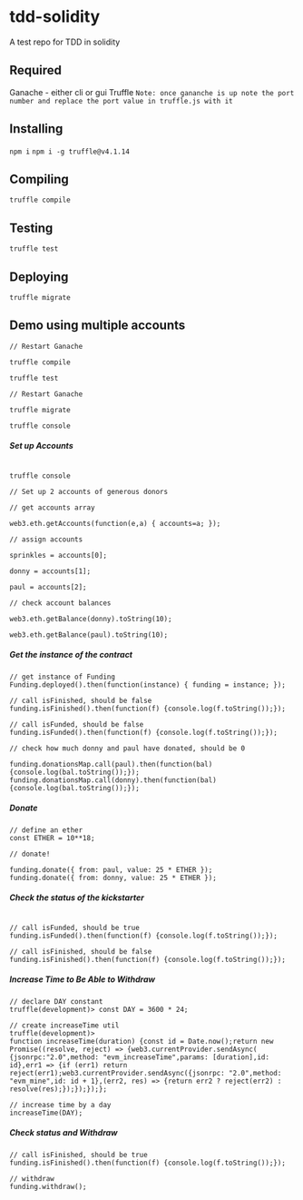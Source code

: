 # tdd-solidity
A test repo for TDD in solidity

## Required
Ganache - either cli or gui
Truffle
`Note: once gananche is up note the port number and replace the port value in truffle.js with it`
## Installing
`npm i`
`npm i -g truffle@v4.1.14`
## Compiling
`truffle compile`
## Testing
`truffle test`
## Deploying
`truffle migrate`

## Demo using multiple accounts

```
// Restart Ganache

truffle compile

truffle test

// Restart Ganache

truffle migrate

truffle console

```

##### Set up Accounts
```

truffle console

// Set up 2 accounts of generous donors

// get accounts array 

web3.eth.getAccounts(function(e,a) { accounts=a; });

// assign accounts

sprinkles = accounts[0];

donny = accounts[1];

paul = accounts[2];

// check account balances

web3.eth.getBalance(donny).toString(10);

web3.eth.getBalance(paul).toString(10);

```

##### Get the instance of the contract

```
// get instance of Funding
Funding.deployed().then(function(instance) { funding = instance; });

// call isFinished, should be false
funding.isFinished().then(function(f) {console.log(f.toString());});

// call isFunded, should be false
funding.isFunded().then(function(f) {console.log(f.toString());});

// check how much donny and paul have donated, should be 0

funding.donationsMap.call(paul).then(function(bal) {console.log(bal.toString());});
funding.donationsMap.call(donny).then(function(bal) {console.log(bal.toString());});
```

##### Donate

```
// define an ether
const ETHER = 10**18;

// donate!

funding.donate({ from: paul, value: 25 * ETHER });
funding.donate({ from: donny, value: 25 * ETHER });

```

##### Check the status of the kickstarter

```

// call isFunded, should be true
funding.isFunded().then(function(f) {console.log(f.toString());});

// call isFinished, should be false
funding.isFinished().then(function(f) {console.log(f.toString());});

```

##### Increase Time to Be Able to Withdraw

```
// declare DAY constant
truffle(development)> const DAY = 3600 * 24;

// create increaseTime util
truffle(development)> 
function increaseTime(duration) {const id = Date.now();return new Promise((resolve, reject) => {web3.currentProvider.sendAsync( {jsonrpc:"2.0",method: "evm_increaseTime",params: [duration],id: id},err1 => {if (err1) return reject(err1);web3.currentProvider.sendAsync({jsonrpc: "2.0",method: "evm_mine",id: id + 1},(err2, res) => {return err2 ? reject(err2) : resolve(res);});});});};

// increase time by a day
increaseTime(DAY);

```

##### Check status and Withdraw

```
// call isFinished, should be true
funding.isFinished().then(function(f) {console.log(f.toString());});

// withdraw
funding.withdraw();
```